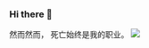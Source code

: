 ### Hi there 👋


然而然而，
死亡始终是我的职业。
![](https://cdn.jsdelivr.net/gh/xiaoyuu-ga/xiaoyuu/assets/image/background.jpeg)
